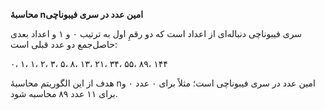**محاسبهٔ nامین عدد در سری فیبوناچی**

سری فیبوناچی دنباله‌ای از اعداد است که دو رقمِ اول به ترتیب ۰ و ۱ و اعداد بعدی حاصل‌جمع دو عدد قبلی است:

۰، ۱، ۱، ۲، ۳، ۵، ۸، ۱۳، ۲۱، ۳۴، ۵۵، ۸۹، ۱۴۴

هدف از این الگوریتم محاسبهٔ nامین عدد در سری فیبوناچی است؛ مثلاً برای ۰ عدد ۰ و برای ۱۱ عدد ۸۹ محاسبه شود.
